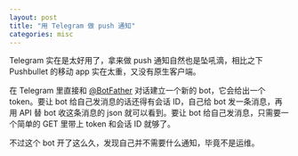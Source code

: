 ```yaml
---
layout: post
title: "用 Telegram 做 push 通知"
categories: misc
---
```


Telegram 实在是太好用了，拿来做 push 通知自然也是坠吼滴，相比之下 Pushbullet 的移动 app 实在太重，又没有原生客户端。

在 Telegram 里直接和 [@BotFather](tg://resolve?domain=BotFather) 对话建立一个新的 bot，它会给出一个 token。要让 bot 给自己发消息的话还得有会话 ID，自己给 bot 发一条消息，再用 API 替 bot 收这条消息的 json 就可以看到。要让 bot 给自己发消息，只需要一个简单的 GET 里带上 token 和会话 ID 就够了。

不过这个 bot 开了这么久，发现自己并不需要什么通知，毕竟不是运维。
